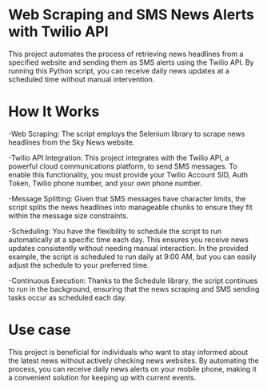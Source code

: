 # Web Scraping and SMS News Alerts with Twilio API
This project automates the process of retrieving news headlines from a specified website and sending them as SMS alerts using the Twilio API. By running this Python script, you can receive daily news updates at a scheduled time without manual intervention.

# How It Works
-Web Scraping: The script employs the Selenium library to scrape news headlines from the Sky News website.

-Twilio API Integration: This project integrates with the Twilio API, a powerful cloud communications platform, to send SMS messages. To enable this functionality, you must provide your Twilio Account SID, Auth Token, Twilio phone number, and your own phone number.

-Message Splitting: Given that SMS messages have character limits, the script splits the news headlines into manageable chunks to ensure they fit within the message size constraints.

-Scheduling: You have the flexibility to schedule the script to run automatically at a specific time each day. This ensures you receive news updates consistently without needing manual interaction. In the provided example, the script is scheduled to run daily at 9:00 AM, but you can easily adjust the schedule to your preferred time.

-Continuous Execution: Thanks to the Schedule library, the script continues to run in the background, ensuring that the news scraping and SMS sending tasks occur as scheduled each day.



# Use case
This project is beneficial for individuals who want to stay informed about the latest news without actively checking news websites. By automating the process, you can receive daily news alerts on your mobile phone, making it a convenient solution for keeping up with current events.
